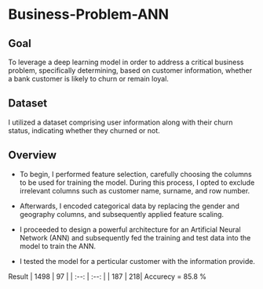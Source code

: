 # Business-Problem-ANN

## Goal 
To leverage a deep learning model in order to address a critical business problem, specifically determining, based on customer information, whether a bank customer is likely to churn or remain loyal.

## Dataset
I utilized a dataset comprising user information along with their churn status, indicating whether they churned or not.

## Overview 
* To begin, I performed feature selection, carefully choosing the columns to be used for training the model. During this process, I opted to exclude irrelevant columns such as customer name, surname, and row number.

* Afterwards, I encoded categorical data by replacing the gender and geography columns, and subsequently applied feature scaling.

* I proceeded to design a powerful architecture for an Artificial Neural Network (ANN) and subsequently fed the training and test data into the model to train the ANN.
* I tested the model for a perticular customer with the information provide.

Result
| 1498 | 97 | 
| :--: | :--: |
| 187  | 218|
Accurecy = 85.8 %
